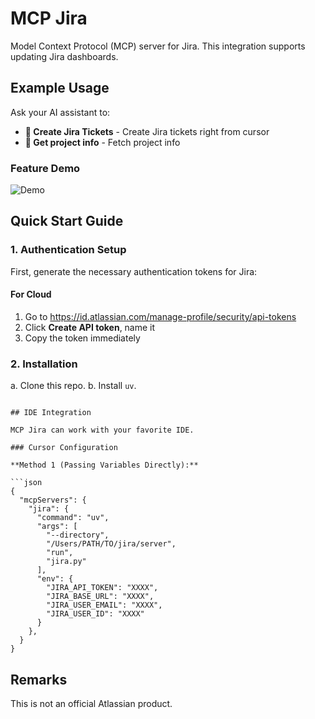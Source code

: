 # MCP Jira

Model Context Protocol (MCP) server for Jira. This integration supports updating Jira dashboards.

## Example Usage

Ask your AI assistant to:

- **📝 Create Jira Tickets** - Create Jira tickets right from cursor
- **📄 Get project info** - Fetch project info

### Feature Demo

![Demo](https://github.com/TusharShahi/mcp-jira/blob/master/demo/recording.gif)


## Quick Start Guide

### 1. Authentication Setup

First, generate the necessary authentication tokens for Jira:

#### For Cloud

1. Go to https://id.atlassian.com/manage-profile/security/api-tokens
2. Click **Create API token**, name it
3. Copy the token immediately

### 2. Installation

a. Clone this repo.
b. Install `uv`.
```

## IDE Integration

MCP Jira can work with your favorite IDE.

### Cursor Configuration

**Method 1 (Passing Variables Directly):**

```json
{
  "mcpServers": {
    "jira": {
      "command": "uv",
      "args": [
        "--directory",
        "/Users/PATH/TO/jira/server",
        "run",
        "jira.py"
      ],
      "env": {
        "JIRA_API_TOKEN": "XXXX",
        "JIRA_BASE_URL": "XXXX",
        "JIRA_USER_EMAIL": "XXXX",
        "JIRA_USER_ID": "XXXX" 
      }
    },
  }
}

```


## Remarks 

This is not an official Atlassian product.


